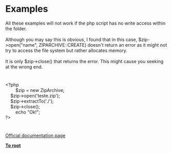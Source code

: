 # Examples




<div class="phpcode"><span class="html">
All these examples will not work if the php script has no write access within the folder. <br><br>Although you may say this is obvious, I found that in this case, $zip-&gt;open(&quot;name&quot;, ZIPARCHIVE::CREATE) doesn&apos;t return an error as it might not try to access the file system but rather allocates memory. <br><br>It is only $zip-&gt;close() that returns the error. This might cause you seeking at the wrong end.</span>
</div>
  

#


<div class="phpcode"><span class="html">
<span class="default">&lt;?php
<br>&#xA0; &#xA0; &#xA0; &#xA0; $zip </span><span class="keyword">= new </span><span class="default">ZipArchive</span><span class="keyword">;
<br>&#xA0; &#xA0; </span><span class="default">$zip</span><span class="keyword">-&gt;</span><span class="default">open</span><span class="keyword">(</span><span class="string">&apos;teste.zip&apos;</span><span class="keyword">);
<br>&#xA0; &#xA0; </span><span class="default">$zip</span><span class="keyword">-&gt;</span><span class="default">extractTo</span><span class="keyword">(</span><span class="string">&apos;./&apos;</span><span class="keyword">);
<br>&#xA0; &#xA0; </span><span class="default">$zip</span><span class="keyword">-&gt;</span><span class="default">close</span><span class="keyword">();
<br>&#xA0; &#xA0; &#xA0; &#xA0; echo </span><span class="string">&quot;Ok!&quot;</span><span class="keyword">;
<br></span><span class="default">?&gt;</span>
</span>
</div>
  

#

[Official documentation page](https://www.php.net/manual/en/zip.examples.php)

**[To root](/README.md)**